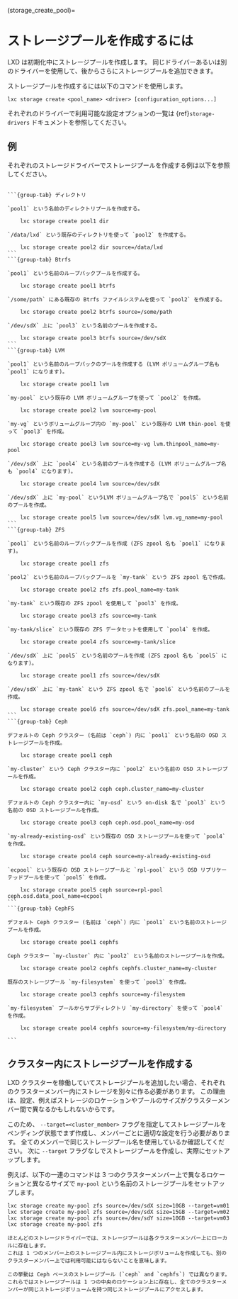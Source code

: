 (storage_create_pool)=
# ストレージプールを作成するには

LXD は初期化中にストレージプールを作成します。
同じドライバーあるいは別のドライバーを使用して、後からさらにストレージプールを追加できます。

ストレージプールを作成するには以下のコマンドを使用します。

    lxc storage create <pool_name> <driver> [configuration_options...]

それぞれのドライバーで利用可能な設定オプションの一覧は {ref}`storage-drivers` ドキュメントを参照してください。

## 例

それぞれのストレージドライバーでストレージプールを作成する例は以下を参照してください。

````{tabs}

```{group-tab} ディレクトリ

`pool1` という名前のディレクトリプールを作成する。

    lxc storage create pool1 dir

`/data/lxd` という既存のディレクトリを使って `pool2` を作成する。

    lxc storage create pool2 dir source=/data/lxd
```
```{group-tab} Btrfs

`pool1` という名前のループバックプールを作成する。

    lxc storage create pool1 btrfs

`/some/path` にある既存の Btrfs ファイルシステムを使って `pool2` を作成する。

    lxc storage create pool2 btrfs source=/some/path

`/dev/sdX` 上に `pool3` という名前のプールを作成する。

    lxc storage create pool3 btrfs source=/dev/sdX
```
```{group-tab} LVM

`pool1` という名前のループバックのプールを作成する (LVM ボリュームグループ名も `pool1` になります)。

    lxc storage create pool1 lvm

`my-pool` という既存の LVM ボリュームグループを使って `pool2` を作成。

    lxc storage create pool2 lvm source=my-pool

`my-vg` というボリュームグループ内の `my-pool` という既存の LVM thin-pool を使って `pool3` を作成。

    lxc storage create pool3 lvm source=my-vg lvm.thinpool_name=my-pool

`/dev/sdX` 上に `pool4` という名前のプールを作成する (LVM ボリュームグループ名も `pool4` になります)。

    lxc storage create pool4 lvm source=/dev/sdX

`/dev/sdX` 上に `my-pool` というLVM ボリュームグループ名で `pool5` という名前のプールを作成。

    lxc storage create pool5 lvm source=/dev/sdX lvm.vg_name=my-pool
```
```{group-tab} ZFS

`pool1` という名前のループバックプールを作成 (ZFS zpool 名も `pool1` になります)。

    lxc storage create pool1 zfs

`pool2` という名前のループバックプールを `my-tank` という ZFS zpool 名で作成。

    lxc storage create pool2 zfs zfs.pool_name=my-tank

`my-tank` という既存の ZFS zpool を使用して `pool3` を作成。

    lxc storage create pool3 zfs source=my-tank

`my-tank/slice` という既存の ZFS データセットを使用して `pool4` を作成。

    lxc storage create pool4 zfs source=my-tank/slice

`/dev/sdX` 上に `pool5` という名前のプールを作成 (ZFS zpool 名も `pool5` になります)。

    lxc storage create pool1 zfs source=/dev/sdX

`/dev/sdX` 上に `my-tank` という ZFS zpool 名で `pool6` という名前のプールを作成。

    lxc storage create pool6 zfs source=/dev/sdX zfs.pool_name=my-tank
```
```{group-tab} Ceph

デフォルトの Ceph クラスター (名前は `ceph`) 内に `pool1` という名前の OSD ストレージプールを作成。

    lxc storage create pool1 ceph

`my-cluster` という Ceph クラスター内に `pool2` という名前の OSD ストレージプールを作成。

    lxc storage create pool2 ceph ceph.cluster_name=my-cluster

デフォルトの Ceph クラスター内に `my-osd` という on-disk 名で `pool3` という名前の OSD ストレージプールを作成。

    lxc storage create pool3 ceph ceph.osd.pool_name=my-osd

`my-already-existing-osd` という既存の OSD ストレージプールを使って `pool4` を作成。

    lxc storage create pool4 ceph source=my-already-existing-osd

`ecpool` という既存の OSD ストレージプールと `rpl-pool` という OSD リプリケーテッドプールを使って `pool5` を作成。

    lxc storage create pool5 ceph source=rpl-pool ceph.osd.data_pool_name=ecpool
```
```{group-tab} CephFS

デフォルト Ceph クラスター (名前は `ceph`) 内に `pool1` という名前のストレージプールを作成。

    lxc storage create pool1 cephfs

Ceph クラスター `my-cluster` 内に `pool2` という名前のストレージプールを作成。

    lxc storage create pool2 cephfs cephfs.cluster_name=my-cluster

既存のストレージプール `my-filesystem` を使って `pool3` を作成。

    lxc storage create pool3 cephfs source=my-filesystem

`my-filesystem` プールからサブディレクトリ `my-directory` を使って `pool4` を作成。

    lxc storage create pool4 cephfs source=my-filesystem/my-directory

```
````

## クラスター内にストレージプールを作成する

LXD クラスターを稼働していてストレージプールを追加したい場合、それぞれのクラスターメンバー内にストレージを別々に作る必要があります。
この理由は、設定、例えばストレージのロケーションやプールのサイズがクラスターメンバー間で異なるかもしれないからです。

このため、 `--target=<cluster_member>` フラグを指定してストレージプールをペンディング状態でまず作成し、メンバーごとに適切な設定を行う必要があります。
全てのメンバーで同じストレージプール名を使用しているか確認してください。
次に `--target` フラグなしでストレージプールを作成し、実際にセットアップします。

例えば、以下の一連のコマンドは 3 つのクラスターメンバー上で異なるロケーションと異なるサイズで `my-pool` という名前のストレージプールをセットアップします。

    lxc storage create my-pool zfs source=/dev/sdX size=10GB --target=vm01
    lxc storage create my-pool zfs source=/dev/sdX size=15GB --target=vm02
    lxc storage create my-pool zfs source=/dev/sdY size=10GB --target=vm03
    lxc storage create my-pool zfs


```{note}
ほとんどのストレージドライバーでは、ストレージプールは各クラスターメンバー上にローカルに存在します。
これは 1 つのメンバー上のストレージプール内にストレージボリュームを作成しても、別のクラスターメンバー上では利用可能にはならないことを意味します。

この挙動は Ceph ベースのストレージプール (`ceph` and `cephfs`) では異なります。これらではストレージプールは 1 つの中央のロケーション上に存在し、全てのクラスターメンバーが同じストレージボリュームを持つ同じストレージプールにアクセスします。
```
